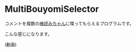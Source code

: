 # MultiBouyomiSelector

コメントを複数の[棒読みちゃん](https://chi.usamimi.info/Program/Application/BouyomiChan/)に喋ってもらえるプログラムです。

こんな感じになります。

(動画)

```{tableofcontents}
```
